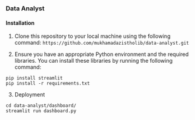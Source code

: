 ### Data Analyst

#### Installation
1. Clone this repository to your local machine using the following command:
```https://github.com/mukhamadazistholib/data-analyst.git```

2. Ensure you have an appropriate Python environment and the required libraries. You can install these libraries by running the following command:
```
pip install streamlit
pip install -r requirements.txt
```
3. Deployment
```
cd data-analyst/dashboard/
streamlit run dashboard.py
```
